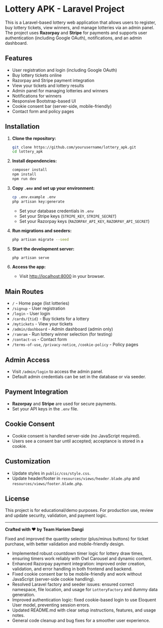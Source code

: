 # Lottery APK - Laravel Project

This is a Laravel-based lottery web application that allows users to register, buy lottery tickets, view winners, and manage lotteries via an admin panel. The project uses **Razorpay** and **Stripe** for payments and supports user authentication (including Google OAuth), notifications, and an admin dashboard.

## Features

- User registration and login (including Google OAuth)
- Buy lottery tickets online
- Razorpay and Stripe payment integration
- View your tickets and lottery results
- Admin panel for managing lotteries and winners
- Notifications for winners
- Responsive Bootstrap-based UI
- Cookie consent bar (server-side, mobile-friendly)
- Contact form and policy pages

## Installation

1. **Clone the repository:**
   ```bash
   git clone https://github.com/yourusername/lottery_apk.git
   cd lottery_apk
   ```

2. **Install dependencies:**
   ```bash
   composer install
   npm install
   npm run dev
   ```

3. **Copy `.env` and set up your environment:**
   ```bash
   cp .env.example .env
   php artisan key:generate
   ```
   - Set your database credentials in `.env`
   - Set your Stripe keys (`STRIPE_KEY`, `STRIPE_SECRET`)
   - Set your Razorpay keys (`RAZORPAY_API_KEY`, `RAZORPAY_API_SECRET`)

4. **Run migrations and seeders:**
   ```bash
   php artisan migrate --seed
   ```

5. **Start the development server:**
   ```bash
   php artisan serve
   ```

6. **Access the app:**
   - Visit [http://localhost:8000](http://localhost:8000) in your browser.

## Main Routes

- `/` - Home page (list lotteries)
- `/signup` - User registration
- `/login` - User login
- `/cards/{tid}` - Buy tickets for a lottery
- `/mytickets` - View your tickets
- `/admin/dashboard` - Admin dashboard (admin only)
- `/ramram` - Run lottery winner selection (for testing)
- `/contact-us` - Contact form
- `/terms-of-use`, `/privacy-notice`, `/cookie-policy` - Policy pages

## Admin Access

- Visit `/admin/login` to access the admin panel.
- Default admin credentials can be set in the database or via seeder.

## Payment Integration

- **Razorpay** and **Stripe** are used for secure payments.
- Set your API keys in the `.env` file.

## Cookie Consent

- Cookie consent is handled server-side (no JavaScript required).
- Users see a consent bar until accepted; acceptance is stored in a cookie.

## Customization

- Update styles in `public/css/style.css`.
- Update header/footer in `resources/views/header.blade.php` and `resources/views/footer.blade.php`.

## License

This project is for educational/demo purposes. For production use, review and update security, validation, and payment logic.

---

**Crafted with ❤️ by Team Hariom Dangi**


 Fixed and improved the quantity selector (plus/minus buttons) for ticket purchase, with better validation and mobile-friendly design.
- Implemented robust countdown timer logic for lottery draw times, ensuring timers work reliably with Owl Carousel and dynamic content.
- Enhanced Razorpay payment integration: improved order creation, validation, and error handling in both frontend and backend.
- Fixed cookie consent bar to be mobile-friendly and work without JavaScript (server-side cookie handling).
- Resolved Laravel factory and seeder issues: ensured correct namespace, file location, and usage for `LotteryFactory` and dummy data generation.
- Improved authentication logic: fixed cookie-based login to use Eloquent User model, preventing session errors.
- Updated README.md with clear setup instructions, features, and usage notes.
- General code cleanup and bug fixes for a smoother user experience.

